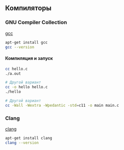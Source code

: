
## Компиляторы
### GNU Compiler Collection
[gcc](https://gcc.gnu.org/)
```sh
apt-get install gcc
gcc --version
```
#### Компиляция и запуск
```sh
cc hello.c
./a.out

# Другой вариант
cc -o hello hello.c
./hello

# Другой вариант
cc -Wall -Wextra -Wpedantic -std=c11 -o main main.c 
```


### Clang
[clang](https://clang.llvm.org/)
```sh
apt-get install clang
clang --version
```
